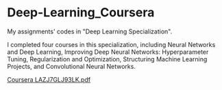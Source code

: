 # Deep-Learning_Coursera

My assignments' codes in "Deep Learning Specialization".

I completed four courses in this specialization, including Neural Networks and Deep Learning, Improving Deep Neural Networks: Hyperparameter Tuning, Regularization and Optimization, Structuring Machine Learning Projects, and Convolutional Neural Networks.


[Coursera LAZJ7GLJ93LK.pdf](https://github.com/cindyuc/Deep-Learning_Coursera/files/6972853/Coursera.LAZJ7GLJ93LK.pdf)



